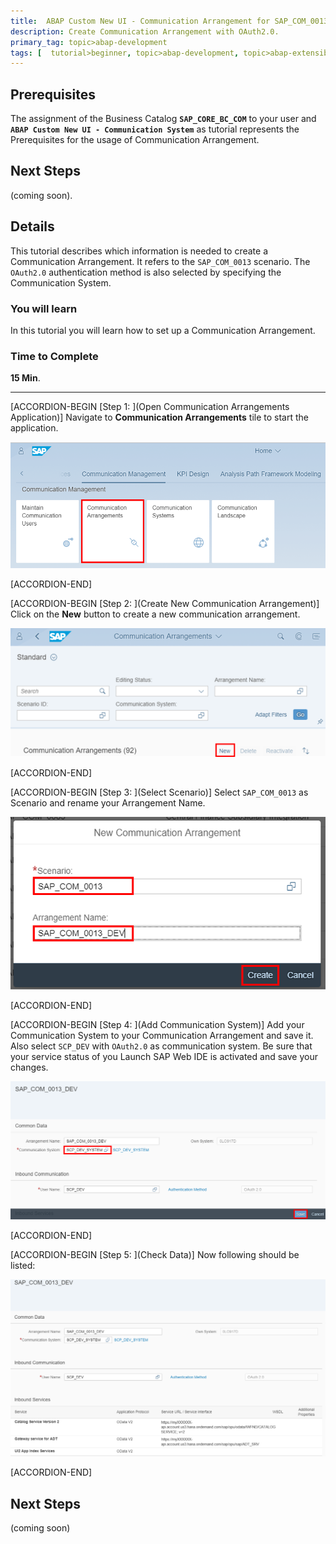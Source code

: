 ```yaml
---
title:  ABAP Custom New UI - Communication Arrangement for SAP_COM_0013 Scenario
description: Create Communication Arrangement with OAuth2.0.
primary_tag: topic>abap-development
tags: [  tutorial>beginner, topic>abap-development, topic>abap-extensibility ]
---
```


## Prerequisites  
The assignment of the Business Catalog **`SAP_CORE_BC_COM`** to your user and **`ABAP Custom New UI - Communication System`** as tutorial represents the Prerequisites for the usage of Communication Arrangement.

## Next Steps
 (coming soon).
## Details
This tutorial describes which information is needed to create a Communication Arrangement. It refers to the `SAP_COM_0013` scenario. The `OAuth2.0` authentication method is also selected by specifying the Communication System.

### You will learn  
In this tutorial you will learn how to set up a Communication Arrangement.

### Time to Complete
**15 Min**.

---

[ACCORDION-BEGIN [Step 1: ](Open Communication Arrangements Application)]
Navigate to **Communication Arrangements** tile to start the application.

![start Custom CDS View App](arrangement.png)

[ACCORDION-END]

[ACCORDION-BEGIN [Step 2: ](Create New Communication Arrangement)]
Click on the **New** button to create a new communication arrangement.

![Select Data Source](new.png)

[ACCORDION-END]

[ACCORDION-BEGIN [Step 3: ](Select Scenario)]
Select `SAP_COM_0013` as Scenario and rename your Arrangement Name.

![Select Data Source](create.png)


[ACCORDION-END]

[ACCORDION-BEGIN [Step 4: ](Add Communication System)]
Add your Communication System to your Communication Arrangement and save it.
Also select `SCP_DEV` with `OAuth2.0` as communication system.
Be sure that your service status of you Launch SAP Web IDE is activated and save your changes.


![Select Data Source](save.png)

[ACCORDION-END]

[ACCORDION-BEGIN [Step 5: ](Check Data)]
Now following should be listed:

![Select Data Source](check.png)

[ACCORDION-END]

## Next Steps
(coming soon)
